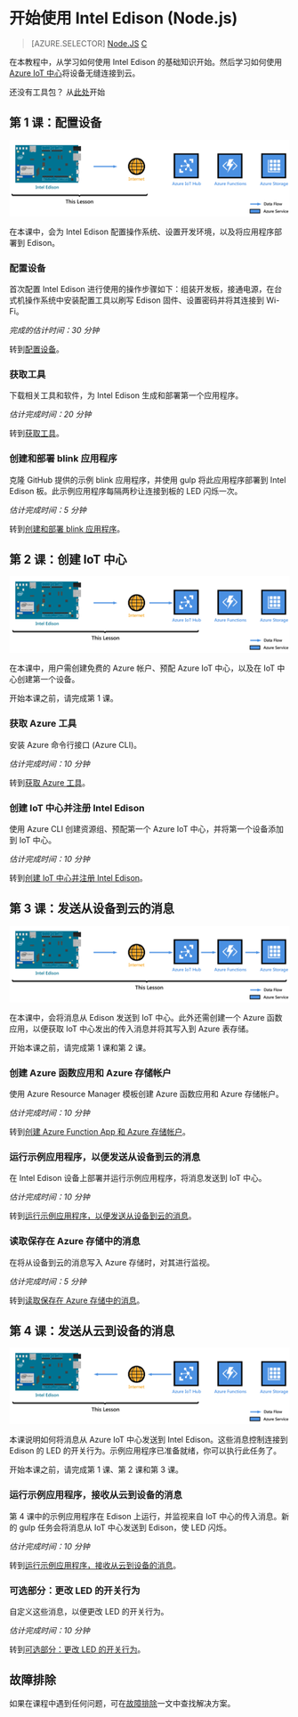 <properties
    pageTitle="开始使用 Intel Edison Azure IoT 初学者工具包 | Azure"
    description="开始使用 Intel Edison，创建 Azure IoT 中心，并将 Edison 连接到 IoT 中心"
    services="iot-hub"
    documentationcenter=""
    author="shizn"
    manager="timtl"
    tags=""
    keywords="intel edison 开发, azure iot 中心, 开始使用物联网, 物联网教程, adafruit 物联网, intel edison arduino, 开始使用 arduino" />
<tags
    ms.assetid="a7c9cf2d-c102-41b0-aa45-41285c6877eb"
    ms.service="iot-hub"
    ms.devlang="nodejs"
    ms.topic="article"
    ms.tgt_pltfrm="na"
    ms.workload="na"
    ms.date="11/7/2016"
    wacn.date="01/06/2017"
    ms.author="xshi" />  


# 开始使用 Intel Edison (Node.js)
>[AZURE.SELECTOR]
[Node.JS](/documentation/articles/iot-hub-intel-edison-kit-node-get-started/)
[C](/documentation/articles/iot-hub-intel-edison-kit-c-get-started/)

在本教程中，从学习如何使用 Intel Edison 的基础知识开始。然后学习如何使用 [Azure IoT 中心](/documentation/articles/iot-hub-what-is-iot-hub/)将设备无缝连接到云。

还没有工具包？ 从[此处](/develop/iot/starter-kits)开始

## 第 1 课：配置设备
![第 1 课端到端关系图](./media/iot-hub-intel-edison-lessons/e2e-lesson1.png)  


在本课中，会为 Intel Edison 配置操作系统、设置开发环境，以及将应用程序部署到 Edison。

### 配置设备
首次配置 Intel Edison 进行使用的操作步骤如下：组装开发板，接通电源，在台式机操作系统中安装配置工具以刷写 Edison 固件、设置密码并将其连接到 Wi-Fi。

*完成的估计时间：30 分钟*

转到[配置设备][configure-your-device]。

### 获取工具
下载相关工具和软件，为 Intel Edison 生成和部署第一个应用程序。

*估计完成时间：20 分钟*

转到[获取工具][get-the-tools]。

### 创建和部署 blink 应用程序
克隆 GitHub 提供的示例 blink 应用程序，并使用 gulp 将此应用程序部署到 Intel Edison 板。此示例应用程序每隔两秒让连接到板的 LED 闪烁一次。

*估计完成时间：5 分钟*

转到[创建和部署 blink 应用程序][create-and-deploy-the-blink-application]。

## 第 2 课：创建 IoT 中心
![第 2 课端到端关系图](./media/iot-hub-intel-edison-lessons/e2e-lesson2.png)  


在本课中，用户需创建免费的 Azure 帐户、预配 Azure IoT 中心，以及在 IoT 中心创建第一个设备。

开始本课之前，请完成第 1 课。

### 获取 Azure 工具
安装 Azure 命令行接口 (Azure CLI)。

*估计完成时间：10 分钟*

转到[获取 Azure 工具][get-azure-tools]。

### 创建 IoT 中心并注册 Intel Edison
使用 Azure CLI 创建资源组、预配第一个 Azure IoT 中心，并将第一个设备添加到 IoT 中心。

*估计完成时间：10 分钟*

转到[创建 IoT 中心并注册 Intel Edison](/documentation/articles/iot-hub-intel-edison-kit-node-lesson2-prepare-azure-iot-hub/)。

## 第 3 课：发送从设备到云的消息
![第 3 课端到端关系图](./media/iot-hub-intel-edison-lessons/e2e-lesson3.png)  


在本课中，会将消息从 Edison 发送到 IoT 中心。此外还需创建一个 Azure 函数应用，以便获取 IoT 中心发出的传入消息并将其写入到 Azure 表存储。

开始本课之前，请完成第 1 课和第 2 课。

### 创建 Azure 函数应用和 Azure 存储帐户
使用 Azure Resource Manager 模板创建 Azure 函数应用和 Azure 存储帐户。

*估计完成时间：10 分钟*

转到[创建 Azure Function App 和 Azure 存储帐户][create-an-azure-function-app-and-azure-storage-account]。

### 运行示例应用程序，以便发送从设备到云的消息
在 Intel Edison 设备上部署并运行示例应用程序，将消息发送到 IoT 中心。

*估计完成时间：10 分钟*

转到[运行示例应用程序，以便发送从设备到云的消息][send-device-to-cloud-messages]。

### 读取保存在 Azure 存储中的消息
在将从设备到云的消息写入 Azure 存储时，对其进行监视。

*估计完成时间：5 分钟*

转到[读取保存在 Azure 存储中的消息][read-messages-persisted-in-azure-storage]。

## 第 4 课：发送从云到设备的消息
![第 4 课端到端关系图](./media/iot-hub-intel-edison-lessons/e2e-lesson4.png)  


本课说明如何将消息从 Azure IoT 中心发送到 Intel Edison。这些消息控制连接到 Edison 的 LED 的开关行为。示例应用程序已准备就绪，你可以执行此任务了。

开始本课之前，请完成第 1 课、第 2 课和第 3 课。

### 运行示例应用程序，接收从云到设备的消息
第 4 课中的示例应用程序在 Edison 上运行，并监视来自 IoT 中心的传入消息。新的 gulp 任务会将消息从 IoT 中心发送到 Edison，使 LED 闪烁。

*估计完成时间：10 分钟*

转到[运行示例应用程序，接收从云到设备的消息][receive-cloud-to-device-messages]。

### 可选部分：更改 LED 的开关行为
自定义这些消息，以便更改 LED 的开关行为。

*估计完成时间：10 分钟*

转到[可选部分：更改 LED 的开关行为][change-the-on-and-off-behavior-of-the-led]。

## 故障排除
如果在课程中遇到任何问题，可在[故障排除][troubleshooting]一文中查找解决方案。
<!-- Images and links -->


[configure-your-device]: /documentation/articles/iot-hub-intel-edison-kit-node-lesson1-configure-your-device/
[get-the-tools]: /documentation/articles/iot-hub-intel-edison-kit-node-lesson1-get-the-tools-win32/
[create-and-deploy-the-blink-application]: /documentation/articles/iot-hub-intel-edison-kit-node-lesson1-deploy-blink-app/
[get-azure-tools]: /documentation/articles/iot-hub-intel-edison-kit-node-lesson2-get-azure-tools-win32/
[create-an-azure-function-app-and-azure-storage-account]: /documentation/articles/iot-hub-intel-edison-kit-node-lesson3-deploy-resource-manager-template/
[send-device-to-cloud-messages]: /documentation/articles/iot-hub-intel-edison-kit-node-lesson3-run-azure-blink/
[read-messages-persisted-in-azure-storage]: /documentation/articles/iot-hub-intel-edison-kit-node-lesson3-read-table-storage/
[receive-cloud-to-device-messages]: /documentation/articles/iot-hub-intel-edison-kit-node-lesson4-send-cloud-to-device-messages/
[change-the-on-and-off-behavior-of-the-led]: /documentation/articles/iot-hub-intel-edison-kit-node-lesson4-change-led-behavior/
[troubleshooting]: /documentation/articles/iot-hub-intel-edison-kit-node-troubleshooting/

<!---HONumber=Mooncake_0103_2017-->